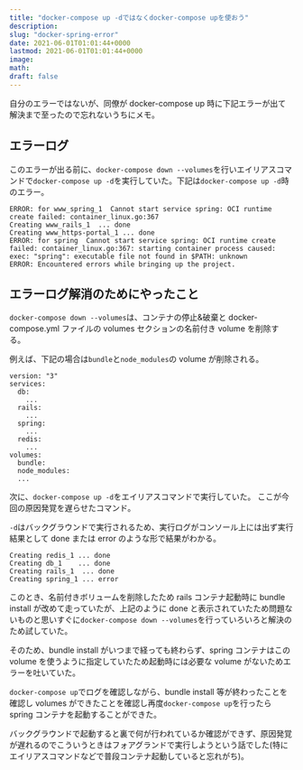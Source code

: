 ```yaml
---
title: "docker-compose up -dではなくdocker-compose upを使おう"
description:
slug: "docker-spring-error"
date: 2021-06-01T01:01:44+0000
lastmod: 2021-06-01T01:01:44+0000
image:
math:
draft: false
---
```


自分のエラーではないが、同僚が docker-compose up 時に下記エラーが出て解決まで至ったので忘れないうちにメモ。

## エラーログ

このエラーが出る前に、`docker-compose down --volumes`を行いエイリアスコマンドで`docker-compose up -d`を実行していた。下記は`docker-compose up -d`時のエラー。

```
ERROR: for www_spring_1  Cannot start service spring: OCI runtime create failed: container_linux.go:367
Creating www_rails_1  ... done
Creating www_https-portal_1 ... done
ERROR: for spring  Cannot start service spring: OCI runtime create failed: container_linux.go:367: starting container process caused: exec: "spring": executable file not found in $PATH: unknown
ERROR: Encountered errors while bringing up the project.
```

## エラーログ解消のためにやったこと

`docker-compose down --volumes`は、コンテナの停止&破棄と docker-compose.yml ファイルの volumes セクションの名前付き volume を削除する。

例えば、下記の場合は`bundle`と`node_modules`の volume が削除される。

```
version: "3"
services:
  db:
    ...
  rails:
    ...
  spring:
    ...
  redis:
    ...
volumes:
  bundle:
  node_modules:
  ...
```

次に、`docker-compose up -d`をエイリアスコマンドで実行していた。
ここが今回の原因発覚を遅らせたコマンド。

`-d`はバックグラウンドで実行されるため、実行ログがコンソール上には出ず実行結果として done または error のような形で結果がわかる。

```
Creating redis_1 ... done
Creating db_1    ... done
Creating rails_1  ... done
Creating spring_1 ... error
```

このとき、名前付きボリュームを削除したため rails コンテナ起動時に bundle install が改めて走っていたが、上記のように done と表示されていたため問題ないものと思いすぐに`docker-compose down --volumes`を行っていろいろと解決のため試していた。

そのため、bundle install がいつまで経っても終わらず、spring コンテナはこの volume を使うように指定していたため起動時には必要な volume がないためエラーを吐いていた。

`docker-compose up`でログを確認しながら、bundle install 等が終わったことを確認し volumes ができたことを確認し再度`docker-compose up`を行ったら spring コンテナを起動することができた。

バックグラウンドで起動すると裏で何が行われているか確認ができず、原因発覚が遅れるのでこういうときはフォアグランドで実行しようという話でした(特にエイリアスコマンドなどで普段コンテナ起動していると忘れがち)。
